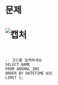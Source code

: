 문제
==
![캡처](https://user-images.githubusercontent.com/73854324/116974033-661d5f80-acf8-11eb-9340-821dcdea8664.PNG)
<br><br>
==
```
-- 코드를 입력하세요
SELECT NAME
FROM ANIMAL_INS
ORDER BY DATETIME ASC
LIMIT 1;
```